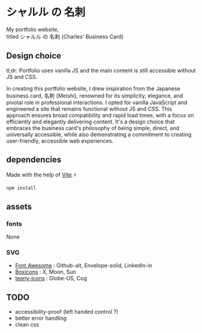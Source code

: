 # シャルル の 名刺

My portfolio website,<br/>
titled シャルル の 名刺 (Charles' Business Card)

## Design choice

tl;dr: Portfolio uses  vanilla JS and the main content is still accessible without JS and CSS.

In creating this portfolio website, I drew inspiration from the Japanese business card, 名刺 (Meishi), renowned for its simplicity, elegance, and pivotal role in professional interactions. I opted for vanilla JavaScript and engineered a site that remains functional without JS and CSS. This approach ensures broad compatibility and rapid load times, with a focus on efficiently and elegantly delivering content. It's a design choice that embraces the business card's philosophy of being simple, direct, and universally accessible, while also demonstrating a commitment to creating user-friendly, accessible web experiences.

## dependencies

Made with the help of [Vite](https://vitejs.dev/) ⚡

```sh
npm install
```

## assets

### fonts

None

### SVG

- [Font Awesome](https://github.com/FortAwesome/Font-Awesome) : Github-alt, Envelope-solid, LinkedIn-in
- [Boxicons](https://github.com/atisawd/boxicons) : X, Moon, Sun
- [teeny-icons](https://github.com/teenyicons/teenyicons) : Globe-US, Cog

## TODO

- accessibility-proof (left handed control ?)
- better error handling
- clean css